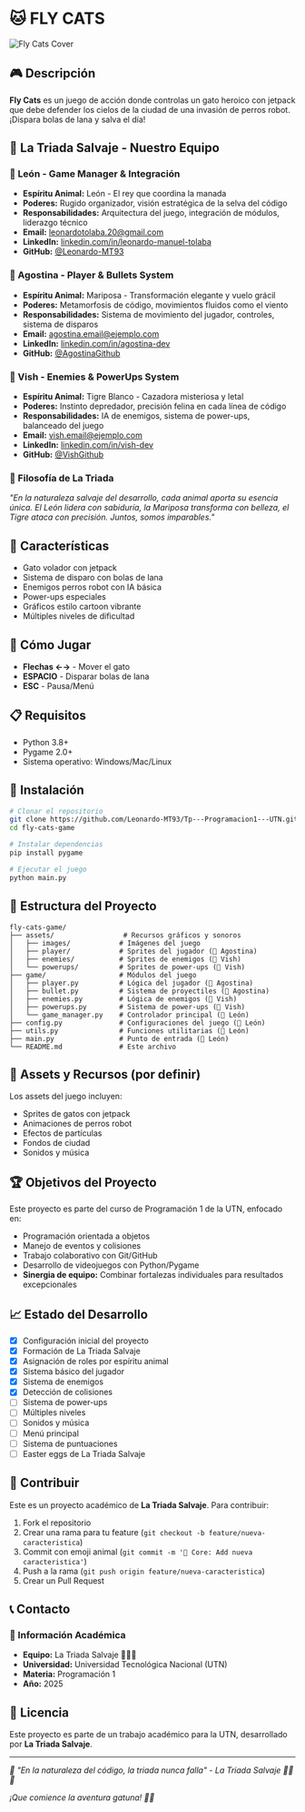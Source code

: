 # 🐱 FLY CATS

![Fly Cats Cover](assets/images/portada.png)

## 🎮 Descripción

**Fly Cats** es un juego de acción donde controlas un gato heroico con jetpack que debe defender los cielos de la ciudad de una invasión de perros robot. ¡Dispara bolas de lana y salva el día!

## 🌟 La Triada Salvaje - Nuestro Equipo

### 🦁 León - Game Manager & Integración
- **Espíritu Animal:** León - El rey que coordina la manada
- **Poderes:** Rugido organizador, visión estratégica de la selva del código
- **Responsabilidades:** Arquitectura del juego, integración de módulos, liderazgo técnico
- **Email:** [leonardotolaba.20@gmail.com](mailto:leonardotolaba.20@gmail.com)
- **LinkedIn:** [linkedin.com/in/leonardo-manuel-tolaba](https://www.linkedin.com/in/leonardo-manuel-tolaba/)
- **GitHub:** [@Leonardo-MT93](https://github.com/Leonardo-MT93)

### 🦋 Agostina - Player & Bullets System  
- **Espíritu Animal:** Mariposa - Transformación elegante y vuelo grácil
- **Poderes:** Metamorfosis de código, movimientos fluidos como el viento
- **Responsabilidades:** Sistema de movimiento del jugador, controles, sistema de disparos
- **Email:** [agostina.email@ejemplo.com](mailto:agostina.email@ejemplo.com)
- **LinkedIn:** [linkedin.com/in/agostina-dev](https://linkedin.com/in/agostina-dev)
- **GitHub:** [@AgostinaGithub](https://github.com/AgostinaGithub)

### 🐅 Vish - Enemies & PowerUps System
- **Espíritu Animal:** Tigre Blanco - Cazadora misteriosa y letal
- **Poderes:** Instinto depredador, precisión felina en cada línea de código
- **Responsabilidades:** IA de enemigos, sistema de power-ups, balanceado del juego
- **Email:** [vish.email@ejemplo.com](mailto:vish.email@ejemplo.com)
- **LinkedIn:** [linkedin.com/in/vish-dev](https://linkedin.com/in/vish-dev)
- **GitHub:** [@VishGithub](https://github.com/VishGithub)

### 🐾 Filosofía de La Triada
*"En la naturaleza salvaje del desarrollo, cada animal aporta su esencia única. El León lidera con sabiduría, la Mariposa transforma con belleza, el Tigre ataca con precisión. Juntos, somos imparables."*

## 🚀 Características

- Gato volador con jetpack
- Sistema de disparo con bolas de lana
- Enemigos perros robot con IA básica
- Power-ups especiales
- Gráficos estilo cartoon vibrante
- Múltiples niveles de dificultad

## 🎯 Cómo Jugar

- **Flechas ←→** - Mover el gato
- **ESPACIO** - Disparar bolas de lana
- **ESC** - Pausa/Menú

## 📋 Requisitos

- Python 3.8+
- Pygame 2.0+
- Sistema operativo: Windows/Mac/Linux

## 🔧 Instalación

```bash
# Clonar el repositorio
git clone https://github.com/Leonardo-MT93/Tp---Programacion1---UTN.git fly-cats-game
cd fly-cats-game

# Instalar dependencias
pip install pygame

# Ejecutar el juego
python main.py
```

## 📁 Estructura del Proyecto

```
fly-cats-game/
├── assets/                 # Recursos gráficos y sonoros
│   ├── images/            # Imágenes del juego
│   ├── player/            # Sprites del jugador (🦋 Agostina)
│   ├── enemies/           # Sprites de enemigos (🐅 Vish)
│   └── powerups/          # Sprites de power-ups (🐅 Vish)
├── game/                  # Módulos del juego
│   ├── player.py          # Lógica del jugador (🦋 Agostina)
│   ├── bullet.py          # Sistema de proyectiles (🦋 Agostina)
│   ├── enemies.py         # Lógica de enemigos (🐅 Vish)
│   ├── powerups.py        # Sistema de power-ups (🐅 Vish)
│   └── game_manager.py    # Controlador principal (🦁 León)
├── config.py              # Configuraciones del juego (🦁 León)
├── utils.py               # Funciones utilitarias (🦁 León)
├── main.py                # Punto de entrada (🦁 León)
└── README.md              # Este archivo
```

## 🎨 Assets y Recursos (por definir)

Los assets del juego incluyen:
- Sprites de gatos con jetpack
- Animaciones de perros robot
- Efectos de partículas
- Fondos de ciudad
- Sonidos y música

## 🏆 Objetivos del Proyecto

Este proyecto es parte del curso de Programación 1 de la UTN, enfocado en:
- Programación orientada a objetos
- Manejo de eventos y colisiones
- Trabajo colaborativo con Git/GitHub
- Desarrollo de videojuegos con Python/Pygame
- **Sinergia de equipo:** Combinar fortalezas individuales para resultados excepcionales

## 📈 Estado del Desarrollo

- [x] Configuración inicial del proyecto
- [x] Formación de La Triada Salvaje
- [x] Asignación de roles por espíritu animal
- [x] Sistema básico del jugador
- [x] Sistema de enemigos
- [x] Detección de colisiones
- [ ] Sistema de power-ups
- [ ] Múltiples niveles
- [ ] Sonidos y música
- [ ] Menú principal
- [ ] Sistema de puntuaciones
- [ ] Easter eggs de La Triada Salvaje

## 🤝 Contribuir

Este es un proyecto académico de **La Triada Salvaje**. Para contribuir:

1. Fork el repositorio
2. Crear una rama para tu feature (`git checkout -b feature/nueva-caracteristica`)
3. Commit con emoji animal (`git commit -m '🦁 Core: Add nueva caracteristica'`)
4. Push a la rama (`git push origin feature/nueva-caracteristica`)
5. Crear un Pull Request

## 📞 Contacto

### 🏫 Información Académica
- **Equipo:** La Triada Salvaje 🦁🦋🐅
- **Universidad:** Universidad Tecnológica Nacional (UTN)
- **Materia:** Programación 1
- **Año:** 2025

## 📄 Licencia

Este proyecto es parte de un trabajo académico para la UTN, desarrollado por **La Triada Salvaje**.

---

*🌟 "En la naturaleza del código, la triada nunca falla" - La Triada Salvaje 🦁🦋🐅*

*¡Que comience la aventura gatuna! 🚀🐱*